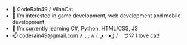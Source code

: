 - 👋 CodeRain49 / VilanCat
- 👀 I’m interested in game development, web development and mobile development
- 🌱 I’m currently learning C#, Python, HTML/CSS, JS
- 📫 coderain49@gmail.com
 ∧ ,,, ∧
(  ̳• · • ̳)
/    づ♡ I love cat!
<!---
CodeRain49/CodeRain49 is a ✨ special ✨ repository because its `README.md` (this file) appears on your GitHub profile.
You can click the Preview link to take a look at your changes.
--->
